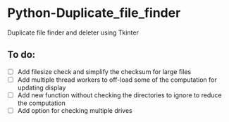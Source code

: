 # Python-Duplicate_file_finder
Duplicate file finder and deleter using Tkinter

## To do:
- [ ] Add filesize check and simplify the checksum for large files
- [ ] Add multiple thread workers to off-load some of the computation for updating display
- [ ] Add new function without checking the directories to ignore to reduce the computation
- [ ] Add option for checking multiple drives
